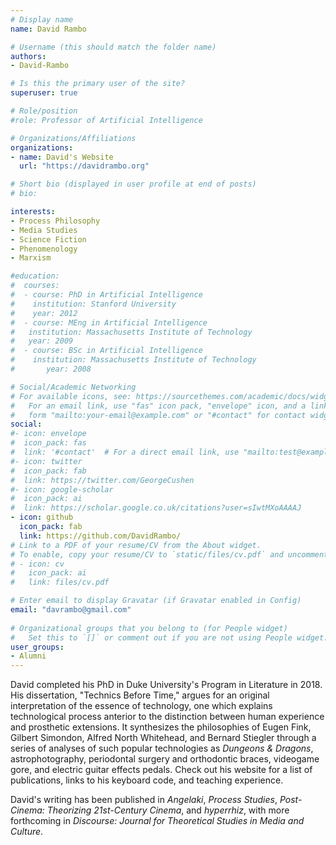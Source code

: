 ```yaml
---
# Display name
name: David Rambo

# Username (this should match the folder name)
authors:
- David-Rambo

# Is this the primary user of the site?
superuser: true

# Role/position
#role: Professor of Artificial Intelligence

# Organizations/Affiliations
organizations:
- name: David's Website
  url: "https://davidrambo.org"

# Short bio (displayed in user profile at end of posts)
# bio:

interests:
- Process Philosophy
- Media Studies
- Science Fiction
- Phenomenology
- Marxism

#education:
#  courses:
#  - course: PhD in Artificial Intelligence
#    institution: Stanford University
#    year: 2012
#  - course: MEng in Artificial Intelligence
#   institution: Massachusetts Institute of Technology
#   year: 2009
#  - course: BSc in Artificial Intelligence
#    institution: Massachusetts Institute of Technology
#       year: 2008

# Social/Academic Networking
# For available icons, see: https://sourcethemes.com/academic/docs/widgets/#icons
#   For an email link, use "fas" icon pack, "envelope" icon, and a link in the
#   form "mailto:your-email@example.com" or "#contact" for contact widget.
social:
#- icon: envelope
#  icon_pack: fas
#  link: '#contact'  # For a direct email link, use "mailto:test@example.org".
#- icon: twitter
#  icon_pack: fab
#  link: https://twitter.com/GeorgeCushen
#- icon: google-scholar
#  icon_pack: ai
#  link: https://scholar.google.co.uk/citations?user=sIwtMXoAAAAJ
- icon: github
  icon_pack: fab
  link: https://github.com/DavidRambo/
# Link to a PDF of your resume/CV from the About widget.
# To enable, copy your resume/CV to `static/files/cv.pdf` and uncomment the lines below.  
# - icon: cv
#   icon_pack: ai
#   link: files/cv.pdf

# Enter email to display Gravatar (if Gravatar enabled in Config)
email: "davrambo@gmail.com"
  
# Organizational groups that you belong to (for People widget)
#   Set this to `[]` or comment out if you are not using People widget.  
user_groups:
- Alumni
---
```

David completed his PhD in Duke University's Program in Literature in 2018. His dissertation, "Technics Before Time," argues for an original interpretation of the essence of technology, one which explains technological process anterior to the distinction between human experience and prosthetic extensions. It synthesizes the philosophies of Eugen Fink, Gilbert Simondon, Alfred North Whitehead, and Bernard Stiegler through a series of analyses of such popular technologies as *Dungeons & Dragons*, astrophotography, periodontal surgery and orthodontic braces, videogame gore, and electric guitar effects pedals. Check out his website for a list of publications, links to his keyboard code, and teaching experience.

David's writing has been published in *Angelaki*, *Process Studies*, *Post-Cinema: Theorizing 21st-Century Cinema*, and *hyperrhiz*, with more forthcoming in *Discourse: Journal for Theoretical Studies in Media and Culture*.